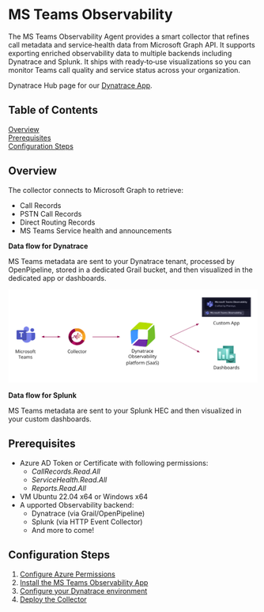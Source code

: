 # MS Teams Observability

The MS Teams Observability Agent provides a smart collector that refines call metadata and service‑health data from Microsoft Graph API. It supports exporting enriched observability data to multiple backends including Dynatrace and Splunk. 
It ships with ready‑to‑use visualizations so you can monitor Teams call quality and service status across your organization.

Dynatrace Hub page for our [Dynatrace App](https://www.dynatrace.com/hub/detail/microsoft-teams-observability/).

## Table of Contents

[Overview](#overview)  
[Prerequisites](#prerequisites)  
[Configuration Steps](#configuration-steps)  

## Overview

The collector connects to Microsoft Graph to retrieve:
- Call Records
- PSTN Call Records
- Direct Routing Records
- MS Teams Service health and announcements

**Data flow for Dynatrace**

MS Teams metadata are sent to your Dynatrace tenant, processed by OpenPipeline, stored in a dedicated Grail bucket, and then visualized in the dedicated app or dashboards.

<p align="center">
  <img src="./src/assets/images/architecture.png" width=900>
</p>

**Data flow for Splunk**

MS Teams metadata are sent to your Splunk HEC and then visualized in your custom dashboards.

## Prerequisites

- Azure AD Token or Certificate with following permissions:
  - *CallRecords.Read.All*
  - *ServiceHealth.Read.All*
  - *Reports.Read.All*
- VM Ubuntu 22.04 x64 or Windows x64
- A upported Observability backend: 
  -	Dynatrace (via Grail/OpenPipeline)
  -	Splunk (via HTTP Event Collector)
  - And more to come!

## Configuration Steps

1. [Configure Azure Permissions](https://github.com/Phenisys/microsoft-teams-observability/wiki/Configure-Azure-Permissions)
2. [Install the MS Teams Observability App](https://github.com/Phenisys/microsoft-teams-observability/wiki/Install-the-MS-Teams-Observability-App)
3. [Configure your Dynatrace environment](https://github.com/Phenisys/microsoft-teams-observability/wiki/Configure-your-Dynatrace-environment)
4. [Deploy the Collector](https://github.com/Phenisys/microsoft-teams-observability/wiki/deploy-the-collector)
